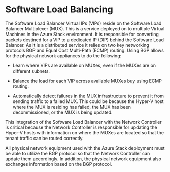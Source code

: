 # Software Load Balancing

The Software Load Balancer Virtual IPs (VIPs) reside on the Software Load Balancer Multiplexer (MUX). This is a service deployed on to multiple Virtual Machines in the Azure Stack environment. It is responsible for converting packets destined for a VIP to a dedicated IP (DIP) behind the Software Load Balancer. As it is a distributed service it relies on two key networking protocols BGP and Equal Cost Multi-Path (ECMP) routing. Using BGP allows for the physical network appliances to do the following:

- Learn where VIPs are available on MUXes, even if the MUXes are on different subnets.

- Balance the load for each VIP across available MUXes buy using ECMP routing.

- Automatically detect failures in the MUX infrastructure to prevent it from sending traffic to a failed MUX. This could be because the Hyper-V host where the MUX is residing has failed, the MUX has been decommissioned, or the MUX is being updated.

This integration of the Software Load Balancer with the Network Controller is critical because the Network Controller is responsible for updating the Hyper-V hosts with information on where the MUXes are located so that the tenant traffic can be routed correctly.

All physical network equipment used with the Azure Stack deployment must be able to utilize the BGP protocol so that the Network Controller can update them accordingly. In addition, the physical network equipment also exchanges information based on the BGP protocol.